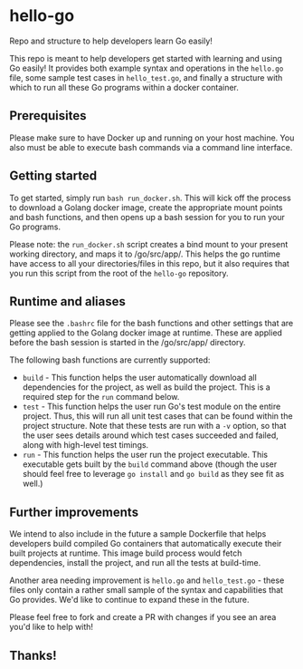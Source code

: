 # hello-go
Repo and structure to help developers learn Go easily!

This repo is meant to help developers get started with learning and using Go easily! It provides both example syntax and operations in the `hello.go` file, some sample test cases in `hello_test.go`, and finally a structure with which to run all these Go programs within a docker container.

## Prerequisites

Please make sure to have Docker up and running on your host machine. You also must be able to execute bash commands via a command line interface.

## Getting started

To get started, simply run `bash run_docker.sh`. This will kick off the process to download a Golang docker image, create the appropriate mount points and bash functions, and then opens up a bash session for you to run your Go programs.

Please note: the `run_docker.sh` script creates a bind mount to your present working directory, and maps it to /go/src/app/. This helps the go runtime have access to all your directories/files in this repo, but it also requires that you run this script from the root of the `hello-go` repository.

## Runtime and aliases

Please see the `.bashrc` file for the bash functions and other settings that are getting applied to the Golang docker image at runtime. These are applied before the bash session is started in the /go/src/app/ directory.

The following bash functions are currently supported:
* `build` - This function helps the user automatically download all dependencies for the project, as well as build the project. This is a required step for the `run` command below.
* `test` - This function helps the user run Go's test module on the entire project. Thus, this will run all unit test cases that can be found within the project structure. Note that these tests are run with a `-v` option, so that the user sees details around which test cases succeeded and failed, along with high-level test timings.
* `run` - This function helps the user run the project executable. This executable gets built by the `build` command above (though the user should feel free to leverage `go install` and `go build` as they see fit as well.)

## Further improvements

We intend to also include in the future a sample Dockerfile that helps developers build compiled Go containers that automatically execute their built projects at runtime. This image build process would fetch dependencies, install the project, and run all the tests at build-time.

Another area needing improvement is `hello.go` and `hello_test.go` - these files only contain a rather small sample of the syntax and capabilities that Go provides. We'd like to continue to expand these in the future.

Please feel free to fork and create a PR with changes if you see an area you'd like to help with!

## Thanks!